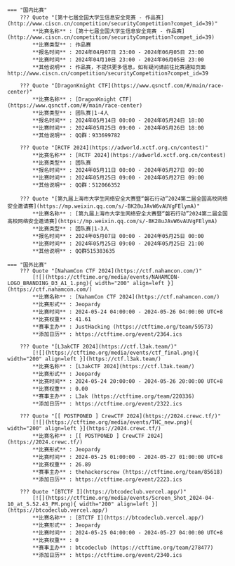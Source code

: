     === "国内比赛"
        ??? Quote "[第十七届全国大学生信息安全竞赛 - 作品赛](http://www.ciscn.cn/competition/securityCompetition?compet_id=39)"  
            **比赛名称** : [第十七届全国大学生信息安全竞赛 - 作品赛](http://www.ciscn.cn/competition/securityCompetition?compet_id=39)  
            **比赛类型** : 作品赛  
            **报名时间** : 2024年04月07日 23:00 - 2024年06月05日 23:00  
            **比赛时间** : 2024年04月10日 23:00 - 2024年06月05日 23:00  
            **其他说明** : 作品赛，不提供更多信息，如有疑问请前往比赛通知页面 http://www.ciscn.cn/competition/securityCompetition?compet_id=39  
            
        ??? Quote "[DragonKnight CTF](https://www.qsnctf.com/#/main/race-center)"  
            **比赛名称** : [DragonKnight CTF](https://www.qsnctf.com/#/main/race-center)  
            **比赛类型** : 团队赛|1-4人  
            **报名时间** : 2024年05月14日 00:00 - 2024年05月24日 18:00  
            **比赛时间** : 2024年05月25日 09:00 - 2024年05月26日 18:00  
            **其他说明** : QQ群：933699782  
            
        ??? Quote "[RCTF 2024](https://adworld.xctf.org.cn/contest)"  
            **比赛名称** : [RCTF 2024](https://adworld.xctf.org.cn/contest)  
            **比赛类型** : 团队赛  
            **报名时间** : 2024年05月11日 00:00 - 2024年05月27日 09:00  
            **比赛时间** : 2024年05月25日 09:00 - 2024年05月27日 09:00  
            **其他说明** : QQ群：512066352  
            
        ??? Quote "[第九届上海市大学生网络安全大赛暨“磐石行动”2024第二届全国高校网络安全邀请赛](https://mp.weixin.qq.com/s/-BK28uJAvW6vAUVgFElymA)"  
            **比赛名称** : [第九届上海市大学生网络安全大赛暨“磐石行动”2024第二届全国高校网络安全邀请赛](https://mp.weixin.qq.com/s/-BK28uJAvW6vAUVgFElymA)  
            **比赛类型** : 团队赛|1-3人  
            **报名时间** : 2024年05月07日 00:00 - 2024年05月25日 00:00  
            **比赛时间** : 2024年05月25日 09:00 - 2024年05月25日 21:00  
            **其他说明** : QQ群515383635  
                
    === "国外比赛"
        ??? Quote "[NahamCon CTF 2024](https://ctf.nahamcon.com/)"  
            [![](https://ctftime.org/media/events/NAHAMCON-LOGO_BRANDING_D3_A1_1.png){ width="200" align=left }](https://ctf.nahamcon.com/)  
            **比赛名称** : [NahamCon CTF 2024](https://ctf.nahamcon.com/)  
            **比赛形式** : Jeopardy  
            **比赛时间** : 2024-05-24 04:00:00 - 2024-05-26 04:00:00 UTC+8  
            **比赛权重** : 41.61  
            **赛事主办** : JustHacking (https://ctftime.org/team/59573)  
            **添加日历** : https://ctftime.org/event/2364.ics  
            
        ??? Quote "[L3akCTF 2024](https://ctf.l3ak.team/)"  
            [![](https://ctftime.org/media/events/ctf_final.png){ width="200" align=left }](https://ctf.l3ak.team/)  
            **比赛名称** : [L3akCTF 2024](https://ctf.l3ak.team/)  
            **比赛形式** : Jeopardy  
            **比赛时间** : 2024-05-24 20:00:00 - 2024-05-26 20:00:00 UTC+8  
            **比赛权重** : 0.00  
            **赛事主办** : L3ak (https://ctftime.org/team/220336)  
            **添加日历** : https://ctftime.org/event/2322.ics  
            
        ??? Quote "[[ POSTPONED ] CrewCTF 2024](https://2024.crewc.tf/)"  
            [![](https://ctftime.org/media/events/THC_new.png){ width="200" align=left }](https://2024.crewc.tf/)  
            **比赛名称** : [[ POSTPONED ] CrewCTF 2024](https://2024.crewc.tf/)  
            **比赛形式** : Jeopardy  
            **比赛时间** : 2024-05-25 01:00:00 - 2024-05-27 01:00:00 UTC+8  
            **比赛权重** : 26.89  
            **赛事主办** : thehackerscrew (https://ctftime.org/team/85618)  
            **添加日历** : https://ctftime.org/event/2223.ics  
            
        ??? Quote "[BTCTF I](https://btcodeclub.vercel.app/)"  
            [![](https://ctftime.org/media/events/Screen_Shot_2024-04-10_at_5.52.43_PM.png){ width="200" align=left }](https://btcodeclub.vercel.app/)  
            **比赛名称** : [BTCTF I](https://btcodeclub.vercel.app/)  
            **比赛形式** : Jeopardy  
            **比赛时间** : 2024-05-25 04:00:00 - 2024-05-27 04:00:00 UTC+8  
            **比赛权重** : 0  
            **赛事主办** : btcodeclub (https://ctftime.org/team/278477)  
            **添加日历** : https://ctftime.org/event/2340.ics  
            